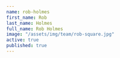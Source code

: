 ```yaml
---
name: rob-holmes
first_name: Rob
last_name: Holmes
full_name: Rob Holmes
image: "/assets/img/team/rob-square.jpg"
active: true
published: true
---
```

